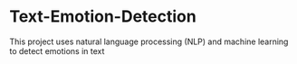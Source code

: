 # Text-Emotion-Detection
This project uses natural language processing (NLP) and machine learning to detect emotions in text
